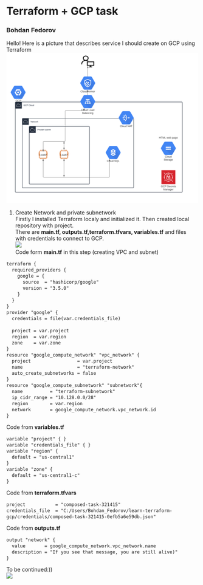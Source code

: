 # Terraform + GCP task
### Bohdan Fedorov
Hello! Here is a picture that describes service I should create on GCP using Terraform <br>
![](https://github.com/Bogdan1707/DevOps_online_Kyiv_2020Q42021Q1/blob/main/Terraform+GCP/images/1.png?raw=true) <br>
1. Create Network and private subnetwork <br>
Firstly I installed Terraform localy and initialized it. Then created local repository with project. <br>
There are <b>main.tf, outputs.tf,terraform.tfvars, variables.tf</b> and files with credentials to connect to GCP.<br>
![](2.png) <br>
Code form <b>main.tf</b> in this step (creating VPC and subnet) <br>
```
terraform {
  required_providers {
    google = {
      source  = "hashicorp/google"
      version = "3.5.0"
    }
  }
}
provider "google" {
  credentials = file(var.credentials_file)

  project = var.project
  region  = var.region
  zone    = var.zone
}
resource "google_compute_network" "vpc_network" {
  project                 = var.project
  name                    = "terraform-network"
  auto_create_subnetworks = false
}
resource "google_compute_subnetwork" "subnetwork"{
  name          = "terraform-subnetwork"
  ip_cidr_range = "10.128.0.0/28"
  region        = var.region
  network       = google_compute_network.vpc_network.id
}
```
Code from <b>variables.tf</b> <br>
```
variable "project" { }
variable "credentials_file" { }
variable "region" {
  default = "us-central1"
}
variable "zone" {
  default = "us-central1-c"
}
```
Code from <b>terraform.tfvars</b> <br>
```
project           = "composed-task-321415"
credentials_file  = "C:/Users/Bohdan_Fedorov/learn-terraform-gcp/credentials/composed-task-321415-0efb5a6e59db.json"
```
Code from <b>outputs.tf</b> <br>
```
output "network" {
  value       = google_compute_network.vpc_network.name
  description = "If you see that message, you are still alive)"
}
```
To be continued:)) <br>
![](3.jpj)
